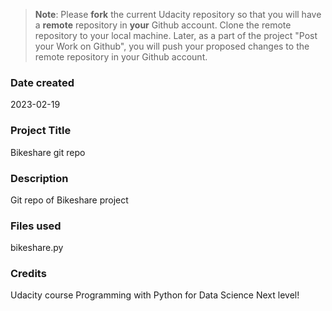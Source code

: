 >**Note**: Please **fork** the current Udacity repository so that you will have a **remote** repository in **your** Github account. Clone the remote repository to your local machine. Later, as a part of the project "Post your Work on Github", you will push your proposed changes to the remote repository in your Github account.

### Date created
2023-02-19

### Project Title
Bikeshare git repo

### Description
Git repo of Bikeshare project

### Files used
bikeshare.py

### Credits
Udacity course Programming with Python for Data Science
Next level!
